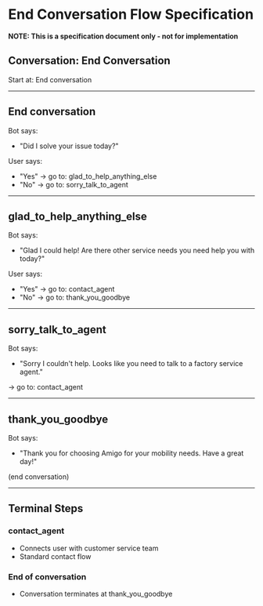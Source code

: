 
# End Conversation Flow Specification

**NOTE: This is a specification document only - not for implementation**

## Conversation: End Conversation

Start at: End conversation

---

## End conversation

Bot says:
- "Did I solve your issue today?"

User says:
- "Yes" -> go to: glad_to_help_anything_else
- "No" -> go to: sorry_talk_to_agent

---

## glad_to_help_anything_else

Bot says:
- "Glad I could help! Are there other service needs you need help you with today?"

User says:
- "Yes" -> go to: contact_agent
- "No" -> go to: thank_you_goodbye

---

## sorry_talk_to_agent

Bot says:
- "Sorry I couldn't help. Looks like you need to talk to a factory service agent."

-> go to: contact_agent

---

## thank_you_goodbye

Bot says:
- "Thank you for choosing Amigo for your mobility needs. Have a great day!"

(end conversation)

---

## Terminal Steps

### contact_agent
- Connects user with customer service team
- Standard contact flow

### End of conversation
- Conversation terminates at thank_you_goodbye
